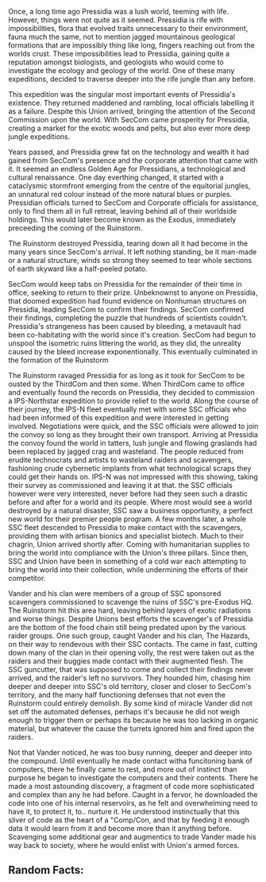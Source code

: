 Once, a long time ago Pressidia was a lush world, teeming with life. However, things were not quite as it seemed.  Pressidia is rife with impossibilities, flora that evolved traits unnecessary to their environment, fauna much the same, not to mention jagged mountainous geological formations that are impossibly thing like long, fingers reaching out from the worlds crust. These impossibilities lead to Pressidia, gaining quite a reputation amongst biologists, and geologists who would come to investigate the ecology and geology of the world. One of these many expeditions, decided to traverse  deeper into the rife jungle than any before. 

This expedition was the singular most important events of Pressidia's existence. They returned maddened and rambling,  local officials labelling it as a failure. Despite this Union arrived, bringing the attention of the Second Commission upon the world. With SecCom came prosperity for Pressidia, creating a market for the exotic woods and pelts, but also ever more deep jungle expeditions. 

Years passed, and Pressidia grew fat on the technology and wealth it had gained from SecCom's presence and the  corporate attention that came with it. It seemed an endless Golden Age for Pressidians, a technological and cultural renaissance. One day everthing changed, it started with a  cataclysmic stormfront emerging from the centre of the  equitorial jungles, an unnatural red colour instead of the 
more natural blues or purples. Pressidian officials turned to SecCom and Corporate officials for assistance, only to  find them all in full retreat, leaving behind all of their worldside holdings. This would later become known as the Exodus, immediately preceeding the coming of the Ruinstorm.

The Ruinstorm destroyed Pressidia, tearing down all it had become in the many years since SecCom's arrival. It left nothing standing, be it man-made or a natural structure,  winds so strong they seemed to tear whole sections of earth  skyward like a half-peeled potato. 

SecCom would keep tabs on Pressidia for the remainder of  their time in office, seeking to return to their prize. Unbeknownst to anyone on Pressidia, that doomed expedition had found evidence on Nonhuman structures on Pressidia, leading SecCom to confirm their findings. SecCom confirmed their findings, completing the puzzle that hundreds of  scientists couldn't. Pressidia's strangeness has been caused by bleeding, a metavault had been co-habitating with the world since it's creation. SecCom had begun to unspool the isometric ruins littering the world, as they did, the unreality caused by the bleed increase exponentionally. This eventually culminated in the formation of the Ruinstorm

The Ruinstorm ravaged Pressidia for as long as it took for SecCom to be ousted by the ThirdCom and then some. When  ThirdCom came to office and eventually found the records on Pressidia, they decided to commission a IPS-Northstar  expedition to provide relief to the world. Along the course of their journey, the IPS-N fleet eventually met with some SSC officials who had been informed of this expedition and were interested in getting involved. Negotiations were  quick, and the SSC officials were allowed to join the  convoy so long as they brought their own transport. Arriving at Pressidia the convoy found the world in tatters, lush 
jungle and flowing graslands had been replaced by jagged crag and wasteland. The people reduced from erudite technocrats and artists to wasteland raiders and scavengers, fashioning crude cybernetic implants from what technological scraps they could get their hands on. IPS-N was not impressed with this showing, taking their survey as commissioned and leaving it at that. the SSC officials however were very interested, never before had they seen such a drastic before and after for a world and its people. Where most would see a world destroyed by a natural disaster, SSC saw a business opportunity, a perfect new world for their premier people program. A few months later, a whole SSC fleet descended to Pressidia to make contact with the scavengers, providing them with artisan bionics and specialist biotech. Much to their chagrin, Union arrived shortly after. Coming with humanitarian supplies to bring the world into compliance with the Union's three pillars. Since then, SSC and Union have been in something of a cold war each attempting to bring the world into their collection, while undermining the efforts of their competitor.

Vander and his clan were members of a group of SSC sponsored scavengers commissioned to scavenge the ruins of SSC's pre-Exodus HQ. The Ruinstorm hit this area hard, leaving behind layers of exotic radiations and worse things. Despite Unions best efforts the scavenger's of Pressidia are the bottom of the food chain still being predated upon by the various raider groups. One such group, caught Vander and his clan, The Hazards, on their way to rendevous with their SSC contacts. The came in fast, cutting down many of the clan in their opening volly, the rest were taken out as the raiders and their buggies made contact with their augmented flesh. The SSC guncutter, that was supposed to come and collect their findings never arrived, and the raider's left no survivors. They hounded him, chasing him deeper and deeper into SSC's old territory, closer and closer to SecCom's territory, and the many half functioning defenses that not even the Ruinstorm could entirely demolish. By some kind of miracle Vander did not set off the automated defenses, perhaps it's because he did not weigh enough to trigger them or perhaps its because he was too lacking in organic material, but whatever the cause the turrets ignored him and fired upon the raiders.

Not that Vander noticed, he was too busy running, deeper and deeper into the compound. Until eventually he made contact witha funcitoning bank of computers, there he finally came to rest, and more out of instinct than purpose he began to investigate the computers and their contents. There he made a most astounding discovery, a fragment of code more sophisticated and complex than any he had before. Caught in a fervor, he 
downloaded the code into one of his internal reservoirs, as he felt and overwhelming need to have it, to protect it, to.. nurture it. He understood instinctually that this sliver of code as the heart of a "Comp/Con, and that by feeding it enough data it would learn from it and become more than it anything before. Scavenging some additional gear and augmentics to trade Vander made his way back to society, where he would enlist with Union's armed forces.

## Random Facts:


